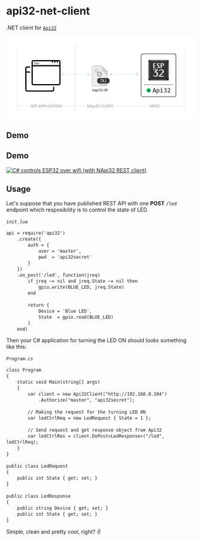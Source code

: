 # api32-net-client
.NET client for [`Api32`](https://github.com/abobija/api32)

![](doc/img/napi32-ecosystem.png)

## Demo

## Demo
[![C# controls ESP32 over wifi (with NApi32 REST client)](https://img.youtube.com/vi/1eqhiDS0irI/mqdefault.jpg)](https://www.youtube.com/watch?v=1eqhiDS0irI)


## Usage

Let's suppose that you have published REST API with one **POST** `/led` endpoint which resposibility is to control the state of LED.

*`init.lua`*

```
api = require('api32')
    .create({
        auth = {
            user = 'master',
            pwd  = 'api32secret'
        }
    })
    .on_post('/led', function(jreq)
        if jreq ~= nil and jreq.State ~= nil then
            gpio.write(BLUE_LED, jreq.State)
        end

        return {
            Device = 'Blue LED',
            State  = gpio.read(BLUE_LED)
        }
    end)
```

Then your C# application for turning the LED ON should looks something like this:

*`Program.cs`*

```
class Program
{
    static void Main(string[] args)
    {
        var client = new Api32Client("http://192.168.0.104")
            .Authorize("master", "api32secret");
        
        // Making the request for the turning LED ON
        var ledCtrlReq = new LedRequest { State = 1 };
        
        // Send request and get response object from Api32
        var ledCtrlRes = client.DoPost<LedResponse>("/led", ledCtrlReq);
    }
}

public class LedRequest
{
    public int State { get; set; }
}

public class LedResponse
{
    public string Device { get; set; }
    public int State { get; set; }
}
```

Simple, clean and pretty cool, right? :v:
